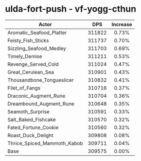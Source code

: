 # ulda-fort-push - vf-yogg-cthun
| Actor | DPS | Increase |
|---|:---:|:---:|
|Aromatic_Seafood_Platter|311822|0.73%|
|Feisty_Fish_Sticks|311737|0.70%|
|Sizzling_Seafood_Medley|311703|0.69%|
|Timely_Demise|311211|0.53%|
|Revenge_Served_Cold|311024|0.47%|
|Great_Cerulean_Sea|310901|0.43%|
|Thousandbone_Tongueslicer|310832|0.41%|
|Filet_of_Fangs|310716|0.37%|
|Draconic_Augment_Rune|310704|0.36%|
|Dreambound_Augment_Rune|310648|0.35%|
|Seamoth_Surprise|310591|0.33%|
|Salt_Baked_Fishcake|310570|0.32%|
|Fated_Fortune_Cookie|310560|0.32%|
|Roast_Duck_Delight|309808|0.08%|
|Thrice_Spiced_Mammoth_Kabob|309711|0.04%|
|Base|309575|0.00%|
